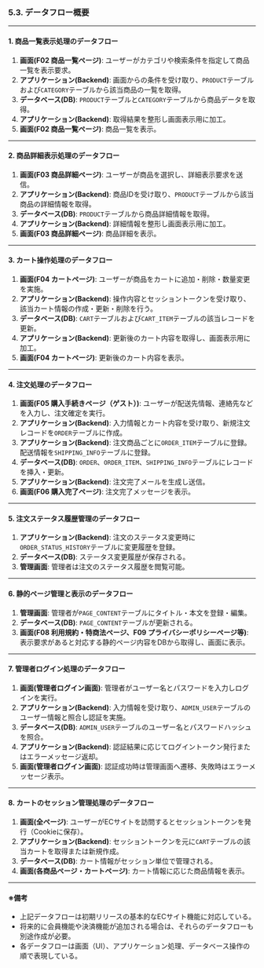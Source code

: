 ### 5.3. データフロー概要

---

#### 1. 商品一覧表示処理のデータフロー

1. **画面(F02 商品一覧ページ)**: ユーザーがカテゴリや検索条件を指定して商品一覧を表示要求。  
2. **アプリケーション(Backend)**: 画面からの条件を受け取り、`PRODUCT`テーブルおよび`CATEGORY`テーブルから該当商品の一覧を取得。  
3. **データベース(DB)**: `PRODUCT`テーブルと`CATEGORY`テーブルから商品データを取得。  
4. **アプリケーション(Backend)**: 取得結果を整形し画面表示用に加工。  
5. **画面(F02 商品一覧ページ)**: 商品一覧を表示。

---

#### 2. 商品詳細表示処理のデータフロー

1. **画面(F03 商品詳細ページ)**: ユーザーが商品を選択し、詳細表示要求を送信。  
2. **アプリケーション(Backend)**: 商品IDを受け取り、`PRODUCT`テーブルから該当商品の詳細情報を取得。  
3. **データベース(DB)**: `PRODUCT`テーブルから商品詳細情報を取得。  
4. **アプリケーション(Backend)**: 詳細情報を整形し画面表示用に加工。  
5. **画面(F03 商品詳細ページ)**: 商品詳細を表示。

---

#### 3. カート操作処理のデータフロー

1. **画面(F04 カートページ)**: ユーザーが商品をカートに追加・削除・数量変更を実施。  
2. **アプリケーション(Backend)**: 操作内容とセッショントークンを受け取り、該当カート情報の作成・更新・削除を行う。  
3. **データベース(DB)**: `CART`テーブルおよび`CART_ITEM`テーブルの該当レコードを更新。  
4. **アプリケーション(Backend)**: 更新後のカート内容を取得し、画面表示用に加工。  
5. **画面(F04 カートページ)**: 更新後のカート内容を表示。

---

#### 4. 注文処理のデータフロー

1. **画面(F05 購入手続きページ（ゲスト）)**: ユーザーが配送先情報、連絡先などを入力し、注文確定を実行。  
2. **アプリケーション(Backend)**: 入力情報とカート内容を受け取り、新規注文レコードを`ORDER`テーブルに作成。  
3. **アプリケーション(Backend)**: 注文商品ごとに`ORDER_ITEM`テーブルに登録。配送情報を`SHIPPING_INFO`テーブルに登録。  
4. **データベース(DB)**: `ORDER`、`ORDER_ITEM`、`SHIPPING_INFO`テーブルにレコードを挿入・更新。  
5. **アプリケーション(Backend)**: 注文完了メールを生成し送信。  
6. **画面(F06 購入完了ページ)**: 注文完了メッセージを表示。

---

#### 5. 注文ステータス履歴管理のデータフロー

1. **アプリケーション(Backend)**: 注文のステータス変更時に`ORDER_STATUS_HISTORY`テーブルに変更履歴を登録。  
2. **データベース(DB)**: ステータス変更履歴が保存される。  
3. **管理画面**: 管理者は注文のステータス履歴を閲覧可能。

---

#### 6. 静的ページ管理と表示のデータフロー

1. **管理画面**: 管理者が`PAGE_CONTENT`テーブルにタイトル・本文を登録・編集。  
2. **データベース(DB)**: `PAGE_CONTENT`テーブルが更新される。  
3. **画面(F08 利用規約・特商法ページ、F09 プライバシーポリシーページ等)**: 表示要求があると対応する静的ページ内容をDBから取得し、画面に表示。

---

#### 7. 管理者ログイン処理のデータフロー

1. **画面(管理者ログイン画面)**: 管理者がユーザー名とパスワードを入力しログインを実行。  
2. **アプリケーション(Backend)**: 入力情報を受け取り、`ADMIN_USER`テーブルのユーザー情報と照合し認証を実施。  
3. **データベース(DB)**: `ADMIN_USER`テーブルのユーザー名とパスワードハッシュを照合。  
4. **アプリケーション(Backend)**: 認証結果に応じてログイントークン発行またはエラーメッセージ返却。  
5. **画面(管理者ログイン画面)**: 認証成功時は管理画面へ遷移、失敗時はエラーメッセージ表示。

---

#### 8. カートのセッション管理処理のデータフロー

1. **画面(全ページ)**: ユーザーがECサイトを訪問するとセッショントークンを発行（Cookieに保存）。  
2. **アプリケーション(Backend)**: セッショントークンを元に`CART`テーブルの該当カートを取得または新規作成。  
3. **データベース(DB)**: カート情報がセッション単位で管理される。  
4. **画面(各商品ページ・カートページ)**: カート情報に応じた商品情報を表示。

---

#### ※備考  
- 上記データフローは初期リリースの基本的なECサイト機能に対応している。  
- 将来的に会員機能や決済機能が追加される場合は、それらのデータフローも別途作成が必要。  
- 各データフローは画面（UI）、アプリケーション処理、データベース操作の順で表現している。

